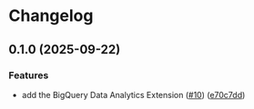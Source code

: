 # Changelog

## 0.1.0 (2025-09-22)


### Features

* add the BigQuery Data Analytics Extension ([#10](https://github.com/gemini-cli-extensions/bigquery-data-analytics/issues/10)) ([e70c7dd](https://github.com/gemini-cli-extensions/bigquery-data-analytics/commit/e70c7ddc3529d6ddf708de553cff72cb5e542e8b))
